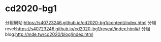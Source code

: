 # cd2020-bg1

分組網站:https://s40723246.github.io/cd2020-bg1/content/index.html
分組revel:https://s40723246.github.io/cd2020-bg1/reveal/index.html#/
分組blog:http://mde.tw/cd2020/blog/index.html
